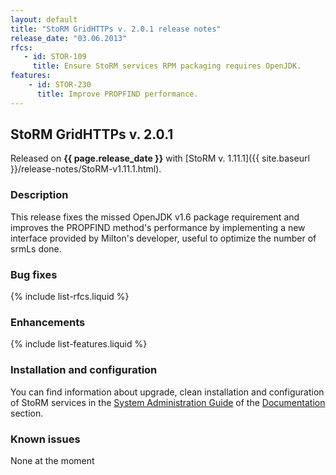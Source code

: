 ```yaml
---
layout: default
title: "StoRM GridHTTPs v. 2.0.1 release notes"
release_date: "03.06.2013"
rfcs:
   - id: STOR-109
     title: Ensure StoRM services RPM packaging requires OpenJDK.
features:
    - id: STOR-230
      title: Improve PROPFIND performance.
---
```


## StoRM GridHTTPs v. 2.0.1

Released on **{{ page.release_date }}** with [StoRM v. 1.11.1]({{ site.baseurl }}/release-notes/StoRM-v1.11.1.html).

### Description

This release fixes the missed OpenJDK v1.6 package requirement and improves the PROPFIND method's performance by implementing a new interface provided by Milton's developer, useful to optimize the number of srmLs done.

### Bug fixes

{% include list-rfcs.liquid %}

### Enhancements

{% include list-features.liquid %}

### Installation and configuration

You can find information about upgrade, clean installation and configuration of StoRM services in the [System Administration Guide][storm-sysadmin-guide] of the [Documentation][storm-documentation] section.

### Known issues

None at the moment

[storm-documentation]: {{site.baseurl}}/documentation.html
[storm-sysadmin-guide]: {{site.baseurl}}/documentation/sysadmin-guide/1.11.1